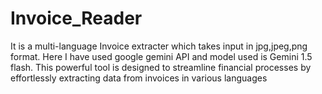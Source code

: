 # Invoice_Reader
It is a multi-language Invoice extracter which takes input in jpg,jpeg,png format. Here I have used google gemini API and model used is Gemini 1.5 flash.  This powerful tool is designed to streamline financial processes by effortlessly extracting data from invoices in various languages
